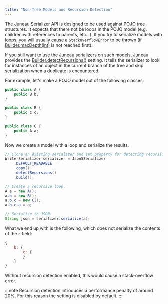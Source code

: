 ```yaml
---
title: "Non-Tree Models and Recursion Detection"
---
```


The Juneau Serializer API is designed to be used against POJO tree structures.
It expects that there not be loops in the POJO model (e.g.
children with references to parents, etc...).
If you try to serialize models with loops, you will usually cause a `StackOverflowError` to be thrown (if [Builder.maxDepth(int)]({{API_DOCS}}/org/apache/juneau/BeanTraverseContext/Builder.html#maxDepth(int)) is not reached first).

If you still want to use the Juneau serializers on such models, Juneau provides the [Builder.detectRecursions()]({{API_DOCS}}/org/apache/juneau/BeanTraverseContext/Builder.html#detectRecursions()) setting.
It tells the serializer to look for instances of an object in the current branch of the tree and skip serialization when a duplicate is encountered.

For example, let's make a POJO model out of the following classes:

```java
public class A {
    public B b;
}

public class B {
    public C c;
}

public class C {
    public A a;
}
```

Now we create a model with a loop and serialize the results.

```java
// Clone an existing serializer and set property for detecting recursions.
WriterSerializer serializer = Json5Serializer
    .DEFAULT_READABLE
    .copy()
    .detectRecursions()
    .build();

// Create a recursive loop.
A a = new A();
a.b = new B();
a.b.c = new C();
a.b.c.a = a;

// Serialize to JSON.
String json = serializer.serialize(a);
```

What we end up with is the following, which does not serialize the contents of the `c` field:

```js
{
    b: {
        c: {
        }
    }
}
```

Without recursion detection enabled, this would cause a stack-overflow error.

:::note
Recursion detection introduces a performance penalty of around 20%.
For this reason the setting is disabled by default.
:::